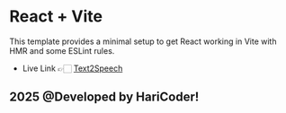 # React + Vite

This template provides a minimal setup to get React working in Vite with HMR and some ESLint rules.

- Live Link 👉🏻 [Text2Speech](https://text2speech-haricoder.vercel.app/)

## 2025 @Developed by HariCoder!
